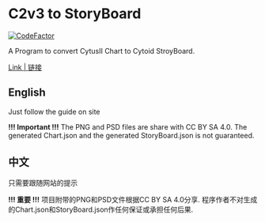 # C2v3 to StoryBoard

[![CodeFactor](https://www.codefactor.io/repository/github/teages/c2v3-to-storyboard/badge)](https://www.codefactor.io/repository/github/teages/c2v3-to-storyboard)
 
A Program to convert CytusII Chart to Cytoid StroyBoard.

[Link | 链接](https://c2v3.teages.xyz)

## English
Just follow the guide on site

**!!! Important !!!**
The PNG and PSD files are share with CC BY SA 4.0. 
The generated Chart.json and the generated StoryBoard.json is not guaranteed.

## 中文
只需要跟随网站的提示

**!!! 重要 !!!**
项目附带的PNG和PSD文件根据CC BY SA 4.0分享.
程序作者不对生成的Chart.json和StoryBoard.json作任何保证或承担任何后果.
